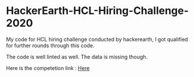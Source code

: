 # HackerEarth-HCL-Hiring-Challenge-2020
My code for HCL hiring challenge conducted by hackerearth, I got qualified for further rounds through this code.

The code is well linted as well.
The data is missing though.

Here is the competetion link : [Here](https://assessment.hackerearth.com/challenges/hiring/hcl-ml-hiring-2020/)
